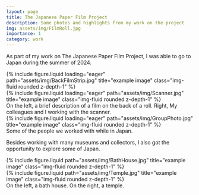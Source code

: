 ```yaml
---
layout: page
title: The Japanese Paper Film Project
description: Some photos and highlights from my work on the project
img: assets/img/FilmRoll.jpg
importance: 1
category: work
---
```


As part of my work on The Japanese Paper Film Project, I was able to go to Japan during the summer of 2024.

<div class="row">
    <div class="col-sm mt-3 mt-md-0">
        {% include figure.liquid loading="eager" path="assets/img/BackFilmStrip.jpg" title="example image" class="img-fluid rounded z-depth-1" %}
    </div>
    <div class="col-sm mt-3 mt-md-0">
        {% include figure.liquid loading="eager" path="assets/img/Scanner.jpg" title="example image" class="img-fluid rounded z-depth-1" %}
    </div>
</div>
<div class="caption">
    On the left, a brief description of a film on the back of a roll. Right, My colleagues and I working with the scanner.
</div>
<div class="row">
    <div class="col-sm mt-3 mt-md-0">
        {% include figure.liquid loading="eager" path="assets/img/GroupPhoto.jpg" title="example image" class="img-fluid rounded z-depth-1" %}
    </div>
</div>
<div class="caption">
    Some of the people we worked with while in Japan.
</div>

Besides working with many museums and collectors, I also got the opportunity to explore some of Japan.

<div class="row justify-content-sm-center">
    <div class="col-sm mt-3 mt-md-0">
    {% include figure.liquid path="assets/img/BathHouse.jpg" title="example image" class="img-fluid rounded z-depth-1" %}
  </div>
  <div class="col-sm mt-3 mt-md-0">
    {% include figure.liquid path="assets/img/Temple.jpg" title="example image" class="img-fluid rounded z-depth-1" %}
  </div>
</div>
<div class="caption">
    On the left, a bath house. On the right, a temple.
</div>
